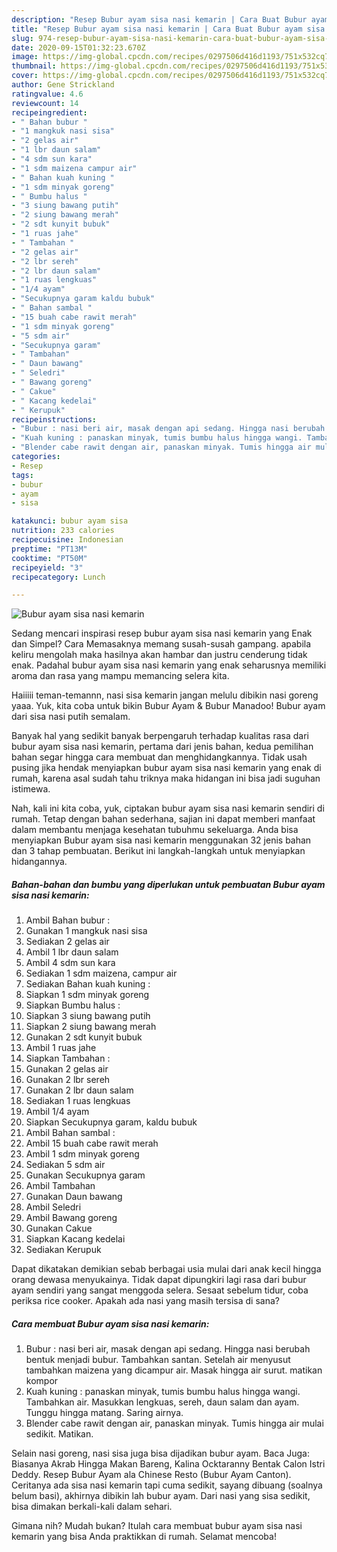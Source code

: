```yaml
---
description: "Resep Bubur ayam sisa nasi kemarin | Cara Buat Bubur ayam sisa nasi kemarin Yang Paling Enak"
title: "Resep Bubur ayam sisa nasi kemarin | Cara Buat Bubur ayam sisa nasi kemarin Yang Paling Enak"
slug: 974-resep-bubur-ayam-sisa-nasi-kemarin-cara-buat-bubur-ayam-sisa-nasi-kemarin-yang-paling-enak
date: 2020-09-15T01:32:23.670Z
image: https://img-global.cpcdn.com/recipes/0297506d416d1193/751x532cq70/bubur-ayam-sisa-nasi-kemarin-foto-resep-utama.jpg
thumbnail: https://img-global.cpcdn.com/recipes/0297506d416d1193/751x532cq70/bubur-ayam-sisa-nasi-kemarin-foto-resep-utama.jpg
cover: https://img-global.cpcdn.com/recipes/0297506d416d1193/751x532cq70/bubur-ayam-sisa-nasi-kemarin-foto-resep-utama.jpg
author: Gene Strickland
ratingvalue: 4.6
reviewcount: 14
recipeingredient:
- " Bahan bubur "
- "1 mangkuk nasi sisa"
- "2 gelas air"
- "1 lbr daun salam"
- "4 sdm sun kara"
- "1 sdm maizena campur air"
- " Bahan kuah kuning "
- "1 sdm minyak goreng"
- " Bumbu halus "
- "3 siung bawang putih"
- "2 siung bawang merah"
- "2 sdt kunyit bubuk"
- "1 ruas jahe"
- " Tambahan "
- "2 gelas air"
- "2 lbr sereh"
- "2 lbr daun salam"
- "1 ruas lengkuas"
- "1/4 ayam"
- "Secukupnya garam kaldu bubuk"
- " Bahan sambal "
- "15 buah cabe rawit merah"
- "1 sdm minyak goreng"
- "5 sdm air"
- "Secukupnya garam"
- " Tambahan"
- " Daun bawang"
- " Seledri"
- " Bawang goreng"
- " Cakue"
- " Kacang kedelai"
- " Kerupuk"
recipeinstructions:
- "Bubur : nasi beri air, masak dengan api sedang. Hingga nasi berubah bentuk menjadi bubur. Tambahkan santan. Setelah air menyusut tambahkan maizena yang dicampur air. Masak hingga air surut. matikan kompor"
- "Kuah kuning : panaskan minyak, tumis bumbu halus hingga wangi. Tambahkan air. Masukkan lengkuas, sereh, daun salam dan ayam. Tunggu hingga matang. Saring airnya."
- "Blender cabe rawit dengan air, panaskan minyak. Tumis hingga air mulai sedikit. Matikan."
categories:
- Resep
tags:
- bubur
- ayam
- sisa

katakunci: bubur ayam sisa 
nutrition: 233 calories
recipecuisine: Indonesian
preptime: "PT13M"
cooktime: "PT50M"
recipeyield: "3"
recipecategory: Lunch

---
```



![Bubur ayam sisa nasi kemarin](https://img-global.cpcdn.com/recipes/0297506d416d1193/751x532cq70/bubur-ayam-sisa-nasi-kemarin-foto-resep-utama.jpg)

Sedang mencari inspirasi resep bubur ayam sisa nasi kemarin yang Enak dan Simpel? Cara Memasaknya memang susah-susah gampang. apabila keliru mengolah maka hasilnya akan hambar dan justru cenderung tidak enak. Padahal bubur ayam sisa nasi kemarin yang enak seharusnya memiliki aroma dan rasa yang mampu memancing selera kita.

Haiiiii teman-temannn, nasi sisa kemarin jangan melulu dibikin nasi goreng yaaa. Yuk, kita coba untuk bikin Bubur Ayam &amp; Bubur Manadoo! Bubur ayam dari sisa nasi putih semalam.

Banyak hal yang sedikit banyak berpengaruh terhadap kualitas rasa dari bubur ayam sisa nasi kemarin, pertama dari jenis bahan, kedua pemilihan bahan segar hingga cara membuat dan menghidangkannya. Tidak usah pusing jika hendak menyiapkan bubur ayam sisa nasi kemarin yang enak di rumah, karena asal sudah tahu triknya maka hidangan ini bisa jadi suguhan istimewa.


Nah, kali ini kita coba, yuk, ciptakan bubur ayam sisa nasi kemarin sendiri di rumah. Tetap dengan bahan sederhana, sajian ini dapat memberi manfaat dalam membantu menjaga kesehatan tubuhmu sekeluarga. Anda bisa menyiapkan Bubur ayam sisa nasi kemarin menggunakan 32 jenis bahan dan 3 tahap pembuatan. Berikut ini langkah-langkah untuk menyiapkan hidangannya.

<!--inarticleads1-->

##### Bahan-bahan dan bumbu yang diperlukan untuk pembuatan Bubur ayam sisa nasi kemarin:

1. Ambil  Bahan bubur :
1. Gunakan 1 mangkuk nasi sisa
1. Sediakan 2 gelas air
1. Ambil 1 lbr daun salam
1. Ambil 4 sdm sun kara
1. Sediakan 1 sdm maizena, campur air
1. Sediakan  Bahan kuah kuning :
1. Siapkan 1 sdm minyak goreng
1. Siapkan  Bumbu halus :
1. Siapkan 3 siung bawang putih
1. Siapkan 2 siung bawang merah
1. Gunakan 2 sdt kunyit bubuk
1. Ambil 1 ruas jahe
1. Siapkan  Tambahan :
1. Gunakan 2 gelas air
1. Gunakan 2 lbr sereh
1. Gunakan 2 lbr daun salam
1. Sediakan 1 ruas lengkuas
1. Ambil 1/4 ayam
1. Siapkan Secukupnya garam, kaldu bubuk
1. Ambil  Bahan sambal :
1. Ambil 15 buah cabe rawit merah
1. Ambil 1 sdm minyak goreng
1. Sediakan 5 sdm air
1. Gunakan Secukupnya garam
1. Ambil  Tambahan
1. Gunakan  Daun bawang
1. Ambil  Seledri
1. Ambil  Bawang goreng
1. Gunakan  Cakue
1. Siapkan  Kacang kedelai
1. Sediakan  Kerupuk


Dapat dikatakan demikian sebab berbagai usia mulai dari anak kecil hingga orang dewasa menyukainya. Tidak dapat dipungkiri lagi rasa dari bubur ayam sendiri yang sangat menggoda selera. Sesaat sebelum tidur, coba periksa rice cooker. Apakah ada nasi yang masih tersisa di sana? 

<!--inarticleads2-->

##### Cara membuat Bubur ayam sisa nasi kemarin:

1. Bubur : nasi beri air, masak dengan api sedang. Hingga nasi berubah bentuk menjadi bubur. Tambahkan santan. Setelah air menyusut tambahkan maizena yang dicampur air. Masak hingga air surut. matikan kompor
1. Kuah kuning : panaskan minyak, tumis bumbu halus hingga wangi. Tambahkan air. Masukkan lengkuas, sereh, daun salam dan ayam. Tunggu hingga matang. Saring airnya.
1. Blender cabe rawit dengan air, panaskan minyak. Tumis hingga air mulai sedikit. Matikan.


Selain nasi goreng, nasi sisa juga bisa dijadikan bubur ayam. Baca Juga: Biasanya Akrab Hingga Makan Bareng, Kalina Ocktaranny Bentak Calon Istri Deddy. Resep Bubur Ayam ala Chinese Resto (Bubur Ayam Canton). Ceritanya ada sisa nasi kemarin tapi cuma sedikit, sayang dibuang (soalnya belum basi), akhirnya dibikin lah bubur ayam. Dari nasi yang sisa sedikit, bisa dimakan berkali-kali dalam sehari. 

Gimana nih? Mudah bukan? Itulah cara membuat bubur ayam sisa nasi kemarin yang bisa Anda praktikkan di rumah. Selamat mencoba!
